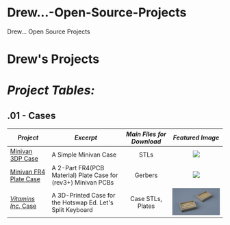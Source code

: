 # Drew...-Open-Source-Projects
Drew... Open Source Projects
# Drew's Projects


# ***Project Tables:***

## **.01 - Cases**
| *Project* | *Excerpt* | *Main Files for Download* | *Featured Image* |
| --- | --- | :---: | :---: |
| [Minivan 3DP Case](https://github.com/The-Royal/The_Royal_Open-Source-Projects/tree/master/03%20-%20Cases/Minivan%203D%20Printed%20Case) | A Simple Minivan Case | STLs | <img src="https://raw.githubusercontent.com/The-Royal/The_Royal_Open-Source-Projects/master/xfile-data/minivan_3DP_rev8_case-render.png" width="250px" /> |
| [Minivan FR4 Plate Case](https://github.com/The-Royal/The_Royal_Open-Source-Projects/tree/master/03%20-%20Cases/Minivan%20Plate%20Case) | A 2-Part FR4(PCB Material) Plate Case for (rev3+) Minivan PCBs | Gerbers | <img src="https://raw.githubusercontent.com/The-Royal/The_Royal_Open-Source-Projects/master/xfile-data/minivan_fr4_baseplateer.png" width="250px" /> |
| [*Vitamins Inc.* Case](https://github.com/The-Royal/The_Royal_Open-Source-Projects/tree/master/03%20-%20Cases/Vitamins-Included_Case-master) | A 3D-Printed Case for the Hotswap Ed. Let's Split Keyboard | Case STLs, Plates | <img src="https://raw.githubusercontent.com/The-Royal/The_Royal_Vitamins-Included_Case/master/Full_Case_Renders/Main_Top_WC2.png" width="250px" /> |

